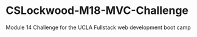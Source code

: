 # CSLockwood-M18-MVC-Challenge
Module 14 Challenge for the UCLA Fullstack web development boot camp
